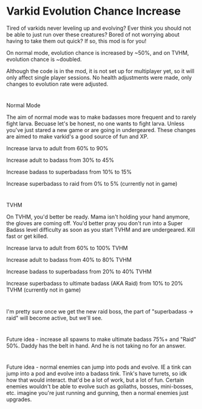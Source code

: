 # Varkid Evolution Chance Increase

Tired of varkids never leveling up and evolving? Ever think you should not be able to just run over these creatures? Bored of not worrying about having to take them out quick? If so, this mod is for you!

On normal mode, evolution chance is increased by ~50%, and on TVHM, evolution chance is ~doubled. 

Although the code is in the mod, it is not set up for multiplayer yet, so it will only affect single player sessions.
No health adjustments were made, only changes to evolution rate were adjusted.

#

Normal Mode

The aim of normal mode was to make badasses more frequent and to rarely fight larva. 
Becuase let's be honest, no one wants to fight larva. Unless you've just stared a new game or are going in undergeared.
These changes are aimed to make varkid's a good source of fun and XP.

Increase larva to adult from 60% to 90%

Increase adult to badass from 30% to 45%

Increase badass to superbadass from 10% to 15%

Increase superbadass to raid from 0% to 5% (currently not in game)

#

TVHM

On TVHM, you'd better be ready. Mama isn't holding your hand anymore, the gloves are coming off.
You'd better pray you don't run into a Super Badass level difficulty as soon as you start TVHM and are undergeared.
Kill fast or get killed.

Increase larva to adult from 60% to 100% TVHM

Increase adult to badass from 40% to 80% TVHM

Increase badass to superbadass from 20% to 40% TVHM

Increase superbadass to ultimate badass (AKA Raid) from 10% to 20% TVHM (currently not in game)

#

I'm pretty sure once we get the new raid boss, the part of "superbadass -> raid" will become active, but we'll see.

#

Future idea - increase all spawns to make ultimate badass 75%+ and "Raid" 50%. Daddy has the belt in hand.
And he is not taking no for an answer.

#

Future idea - normal enemies can jump into pods and evolve. IE a tink can jump into a pod and evolve into a badass tink.
Tink's have turrets, so idk how that would interact. that'd be a lot of work, but a lot of fun.
Certain enemies wouldn't be able to evolve such as goliaths, bosses, mini-bosses, etc.
imagine you're just running and gunning, then a normal enemies just upgrades.
